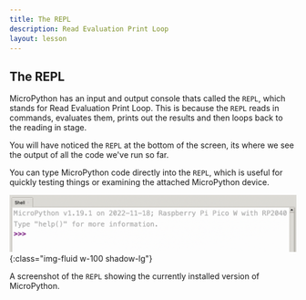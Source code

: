 ```yaml
---
title: The REPL
description: Read Evaluation Print Loop
layout: lesson
---
```


## The REPL

MicroPython has an input and output console thats called the `REPL`, which stands for Read Evaluation Print Loop. This is because the `REPL` reads in commands, evaluates them, prints out the results and then loops back to the reading in stage.

You will have noticed the `REPL` at the bottom of the screen, its where we see the output of all the code we've run so far.

You can type MicroPython code directly into the `REPL`, which is useful for quickly testing things or examining the attached MicroPython device.

![Screenshot of the REPL](assets/repl.png){:class="img-fluid w-100 shadow-lg"}

A screenshot of the `REPL` showing the currently installed version of MicroPython.